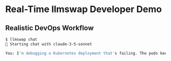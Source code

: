 # Real-Time llmswap Developer Demo

## Realistic DevOps Workflow

```bash
$ llmswap chat
🤖 Starting chat with claude-3-5-sonnet

You: I'm debugging a Kubernetes deployment that's failing. The pods keep restarting.